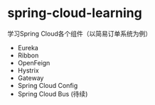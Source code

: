 # spring-cloud-learning
学习Spring Cloud各个组件（以简易订单系统为例）
  - Eureka
  - Ribbon
  - OpenFeign
  - Hystrix
  - Gateway
  - Spring Cloud Config
  - Spring Cloud Bus (待续)
